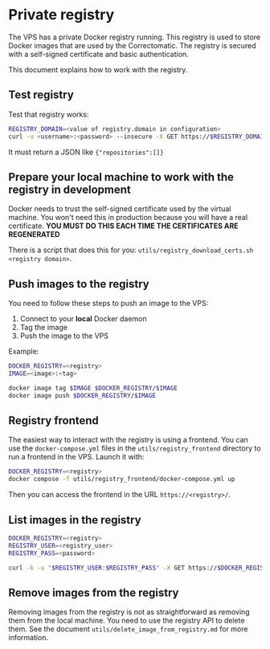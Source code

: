 # Private registry

The VPS has a private Docker registry running. This registry is used to store Docker images that are used by the Correctomatic. The registry is secured with a self-signed certificate and basic authentication.

This document explains how to work with the registry.

## Test registry

Test that registry works:
```bash
REGISTRY_DOMAIN=<value of registry.domain in configuration>
curl -u <username>:<password> --insecure -X GET https://$REGISTRY_DOMAIN/v2/_catalog
```

It must return a JSON like `{"repositories":[]}`

## Prepare your local machine to work with the registry in development

Docker needs to trust the self-signed certificate used by the virtual machine. You won't need this in production because you will have a real certificate. **YOU MUST DO THIS EACH TIME THE CERTIFICATES ARE REGENERATED**

There is a script that does this for you: `utils/registry_download_certs.sh <registry domain>`.

## Push images to the registry

You need to follow these steps to push an image to the VPS:

1) Connect to your **local** Docker daemon
2) Tag the image
3) Push the image to the VPS

Example:
```sh
DOCKER_REGISTRY=<registry>
IMAGE=<image>:<tag>

docker image tag $IMAGE $DOCKER_REGISTRY/$IMAGE
docker image push $DOCKER_REGISTRY/$IMAGE
```

## Registry frontend

The easiest way to interact with the registry is using a frontend. You can use the `docker-compose.yml` files in the `utils/registry_frontend` directory to run a frontend in the VPS. Launch it with:

```sh
DOCKER_REGISTRY=<registry>
docker compose -f utils/registry_frontend/docker-compose.yml up
```

Then you can access the frontend in the URL `https://<registry>/`.

## List images in the registry

```sh
DOCKER_REGISTRY=<registry>
REGISTRY_USER=<registry_user>
REGISTRY_PASS=<password>

curl -k -u "$REGISTRY_USER:$REGISTRY_PASS" -X GET https://$DOCKER_REGISTRY/v2/_catalog
```

## Remove images from the registry

Removing images from the registry is not as straightforward as removing them from the local machine. You need to use the registry API to delete them. See the document `utils/delete_image_from_registry.md` for more information.
